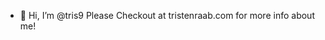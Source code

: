 - 👋 Hi, I’m @tris9
Please Checkout at tristenraab.com for more info about me!

<!---
tris9/tris9 is a ✨ special ✨ repository because its `README.md` (this file) appears on your GitHub profile.
You can click the Preview link to take a look at your changes.
--->
